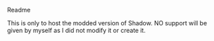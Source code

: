 Readme

This is only to host the modded version of Shadow. NO support will be given by myself as I did not modify it or create it.
